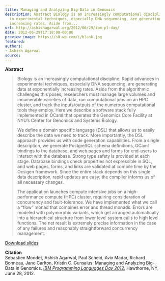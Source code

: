 ```yaml
---
title: Managing and Analyzing Big-Data in Genomics
description: Abstract Biology is an increasingly computational discipline. Rapid advances
  in experimental techniques, especially DNA sequencing, are generating data at exponentially
  increasing rates. Aside from...
url: http://ashishagarwal.org/2012/06/29/ibm-pl-day/
date: 2012-06-29T17:18:00-00:00
preview_image: https://s0.wp.com/i/blank.jpg
featured:
authors:
- Ashish Agarwal
source:
---
```


<p><strong>Abstract</strong></p>
<blockquote><p>Biology is an increasingly computational discipline. Rapid advances in experimental techniques, especially DNA sequencing, are generating data at exponentially increasing rates. Aside from the algorithmic challenges this poses, researchers must manage large volumes and innumerable varieties of data, run computational jobs on an HPC cluster, and track the inputs/outputs of the numerous computational tools they employ. Here we describe a software stack fully implemented in OCaml that operates the Genomics Core Facility at NYU&rsquo;s Center for Genomics and Systems Biology.</p>
<p>We define a domain specific language (DSL) that allows us to easily describe the data we need to track. More importantly, the DSL approach provides us with code generation capabilities. From a single description, we generate PostgreSQL schema definitions, OCaml bindings to the database, and web pages and forms for end-users to interact with the database. Strong type safety is provided at each stage. Database bindings check properties not expressible in SQL, and web pages, forms, and links are validated at compile time by the Ocsigen framework. Since the entire stack depends on this single data description, rapid updates are easy; the compiler informs us of all necessary changes.</p>
<p>The application launches compute intensive jobs on a high-performance compute (HPC) cluster, requiring consideration of concurrency and fault-tolerance. We have implemented what we call a &ldquo;flow&rdquo; monad that combines error and thread monads. Errors are modeled with polymorphic variants, which get arranged automatically into a hierarchical structure from lower level system calls to high level functions. The net result is extremely precise information in the case of any failures and reasonably straightforward concurrency management.</p></blockquote>
<p><a href="http://ashishagarwal.org/wp-content/uploads/2012/06/IBM_PL_Day_2012.pdf" class="pdf">Download slides</a></p>
<p><strong>Citation</strong><br/>
Sebastien Mondet, Ashish Agarwal, Paul Scheid, Aviv Madar, Richard Bonneau, Jane Carlton, Kristin C. Gunsalus. Managing and Analyzing Big-Data in Genomics. <em><a href="http://researcher.watson.ibm.com/researcher/view_project.php?id=3198 - [404 Not Found]">IBM Programming Languages Day 2012</a></em>, Hawthorne, NY, June 28, 2012.</p>

